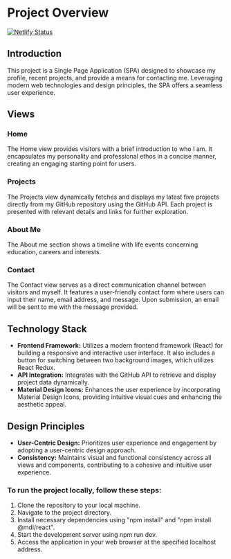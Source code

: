# Project Overview
[![Netlify Status](https://api.netlify.com/api/v1/badges/91df86bf-73e9-420b-a32e-5e1cb128e4d1/deploy-status)](https://app.netlify.com/sites/frontend-erik/deploys)
## Introduction
This project is a Single Page Application (SPA) designed to showcase my profile, recent projects, and provide a means for contacting me. Leveraging modern web technologies and design principles, the SPA offers a seamless user experience.

## Views
### Home
The Home view provides visitors with a brief introduction to who I am. It encapsulates my personality and professional ethos in a concise manner, creating an engaging starting point for users.

### Projects
The Projects view dynamically fetches and displays my latest five projects directly from my GitHub repository using the GitHub API. Each project is presented with relevant details and links for further exploration.

### About Me
The About me section shows a timeline with life events concerning education, careers and interests.

### Contact
The Contact view serves as a direct communication channel between visitors and myself. It features a user-friendly contact form where users can input their name, email address, and message. Upon submission, an email will be sent to me with the message provided.

## Technology Stack
- **Frontend Framework:** Utilizes a modern frontend framework (React) for building a responsive and interactive user interface. It also includes a button for switching between two background images, which utilizes React Redux.
- **API Integration:** Integrates with the GitHub API to retrieve and display project data dynamically.
- **Material Design Icons:** Enhances the user experience by incorporating Material Design Icons, providing intuitive visual cues and enhancing the aesthetic appeal.

## Design Principles
- **User-Centric Design:** Prioritizes user experience and engagement by adopting a user-centric design approach.
- **Consistency:** Maintains visual and functional consistency across all views and components, contributing to a cohesive and intuitive user experience.
 
### To run the project locally, follow these steps:

1. Clone the repository to your local machine.
2. Navigate to the project directory.
3. Install necessary dependencies using "npm install" and "npm install @mdi/react".
4. Start the development server using npm run dev.
5. Access the application in your web browser at the specified localhost address.
